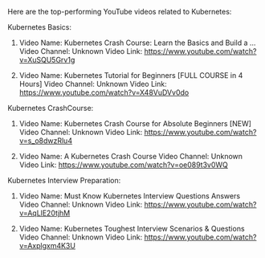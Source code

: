 Here are the top-performing YouTube videos related to Kubernetes:

Kubernetes Basics:
1. Video Name: Kubernetes Crash Course: Learn the Basics and Build a ...
   Video Channel: Unknown
   Video Link: https://www.youtube.com/watch?v=XuSQU5Grv1g

2. Video Name: Kubernetes Tutorial for Beginners [FULL COURSE in 4 Hours]
   Video Channel: Unknown
   Video Link: https://www.youtube.com/watch?v=X48VuDVv0do

Kubernetes CrashCourse:
1. Video Name: Kubernetes Crash Course for Absolute Beginners [NEW]
   Video Channel: Unknown
   Video Link: https://www.youtube.com/watch?v=s_o8dwzRlu4

2. Video Name: A Kubernetes Crash Course
   Video Channel: Unknown
   Video Link: https://www.youtube.com/watch?v=oe089t3v0WQ

Kubernetes Interview Preparation:
1. Video Name: Must Know Kubernetes Interview Questions Answers
   Video Channel: Unknown
   Video Link: https://www.youtube.com/watch?v=AqLlE20tjhM

2. Video Name: Kubernetes Toughest Interview Scenarios & Questions
   Video Channel: Unknown
   Video Link: https://www.youtube.com/watch?v=Axplgxm4K3U